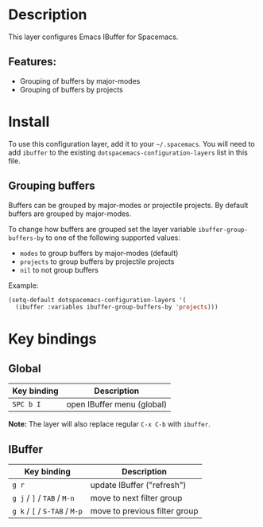 Description
===========

This layer configures Emacs IBuffer for Spacemacs.

Features:
---------

-   Grouping of buffers by major-modes
-   Grouping of buffers by projects

Install
=======

To use this configuration layer, add it to your `~/.spacemacs`. You will
need to add `ibuffer` to the existing
`dotspacemacs-configuration-layers` list in this file.

Grouping buffers
----------------

Buffers can be grouped by major-modes or projectile projects. By default
buffers are grouped by major-modes.

To change how buffers are grouped set the layer variable
`ibuffer-group-buffers-by` to one of the following supported values:

-   `modes` to group buffers by major-modes (default)
-   `projects` to group buffers by projectile projects
-   `nil` to not group buffers

Example:

``` commonlisp
(setq-default dotspacemacs-configuration-layers '(
  (ibuffer :variables ibuffer-group-buffers-by 'projects)))
```

Key bindings
============

Global
------

| Key binding | Description                |
|-------------|----------------------------|
| `SPC b I`   | open IBuffer menu (global) |

**Note:** The layer will also replace regular `C-x C-b` with `ibuffer`.

IBuffer
-------

| Key binding                   | Description                   |
|-------------------------------|-------------------------------|
| `g r`                         | update IBuffer ("refresh")    |
| `g j` / `]` / `TAB` / `M-n`   | move to next filter group     |
| `g k` / `[` / `S-TAB` / `M-p` | move to previous filter group |
